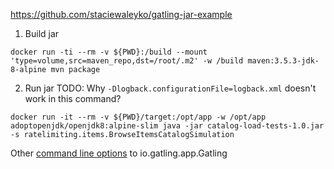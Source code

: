 https://github.com/staciewaleyko/gatling-jar-example

1. Build jar
```
docker run -ti --rm -v ${PWD}:/build --mount 'type=volume,src=maven_repo,dst=/root/.m2' -w /build maven:3.5.3-jdk-8-alpine mvn package
```

2. Run jar
TODO: Why `-Dlogback.configurationFile=logback.xml` doesn't work in this command?
```
docker run -it --rm -v ${PWD}/target:/opt/app -w /opt/app adoptopenjdk/openjdk8:alpine-slim java -jar catalog-load-tests-1.0.jar -s ratelimiting.items.BrowseItemsCatalogSimulation
```

Other [command line options](https://gatling.io/docs/current/general/configuration#command-line-options) to io.gatling.app.Gatling
